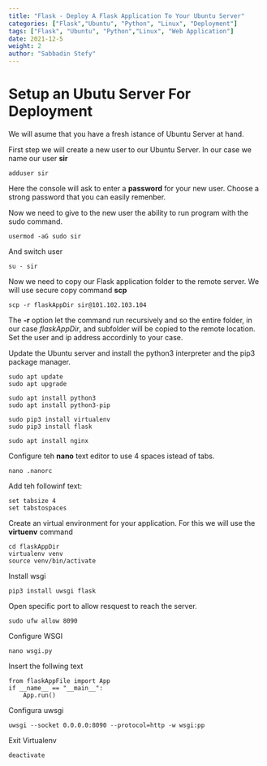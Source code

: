 ```yaml
---
title: "Flask - Deploy A Flask Application To Your Ubuntu Server"
categories: ["Flask","Ubuntu", "Python", "Linux", "Deployment"]
tags: ["Flask", "Ubuntu", "Python","Linux", "Web Application"]
date: 2021-12-5
weight: 2
author: "Sabbadin Stefy"
---
```


# Setup an Ubutu Server For Deployment

We will asume that you have a fresh istance of Ubuntu Server at hand.

First step we will create a new user to our Ubuntu Server. In our case we name our user **sir**

    adduser sir

Here the console will ask to enter a **password** for your new user. Choose a strong password that you can easily remenber.

Now we need to give to the new user the ability to run program with the sudo command.

    usermod -aG sudo sir

And switch user

    su - sir

Now we need to copy our Flask application folder to the remote server. We will use secure copy command **scp**

    scp -r flaskAppDir sir@101.102.103.104

The **-r** option let the command run recursively and so the entire folder, in our case *flaskAppDir*, and subfolder will be copied to the remote location. Set the user and ip address accordinly to your case.

Update the Ubuntu server and install the python3 interpreter and the pip3 package manager.

    sudo apt update
    sudo apt upgrade

    sudo apt install python3
    sudo apt install python3-pip
    
    sudo pip3 install virtualenv
    sudo pip3 install flask

    sudo apt install nginx


Configure teh **nano** text editor to use 4 spaces istead of tabs.

    nano .nanorc

Add teh followinf text:

    set tabsize 4
    set tabstospaces


Create an virtual environment for your application. For this we will use the **virtuenv** command

    cd flaskAppDir
    virtualenv venv
    source venv/bin/activate
    
Install wsgi 

    pip3 install uwsgi flask


Open specific port to allow resquest to reach the server.

    sudo ufw allow 8090


Configure WSGI

    nano wsgi.py

Insert the follwing text

    from flaskAppFile import App
    if __name__ == "__main__":
        App.run()

Configura uwsgi

    uwsgi --socket 0.0.0.0:8090 --protocol=http -w wsgi:pp

Exit Virtualenv

    deactivate











